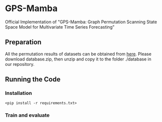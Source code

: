 # GPS-Mamba
Official Implementation of "GPS-Mamba: Graph Permutation Scanning State Space Model for Multivariate Time Series Forecasting"

## Preparation
All the permutation results of datasets can be obtained from [here](https://github.com/YunMeiGongRen/GPS-Mamba/releases/download/Permutation1.0/database.zip). 
Please download database.zip, then unzip and copy it to the folder ./database in our repository.

## Running the Code
### Installation
`<pip install -r requirements.txt>` 
### Train and evaluate
